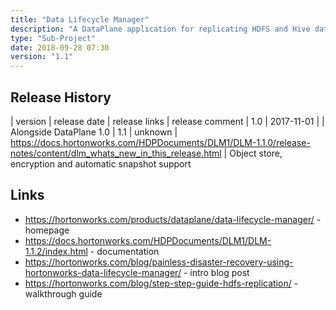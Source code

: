 ```yaml
---
title: "Data Lifecycle Manager"
description: "A DataPlane application for replicating HDFS and Hive data between two clusters along with any associated metadata and security policies.  Clusters already registered with DataPlane can be paired, at which point replication policies can be defined, which result in replication jobs running at the selected interval.  Supports replicating between HDFS and cloud object storage (with some caveats around replication of security policies), replication of encrypted HDFS data, TLS encryption of replication streams, reporting on and management of replication jobs and HDFS snapshottable directories, with jobs executed by DLM Engine processes on the appropriate cluster.  Stated future plans include support for automatic tiering of data between clusters and point in time backup and restore."
type: "Sub-Project"
date: 2018-09-28 07:30
version: "1.1"
---
```

## Release History

| version | release date | release links | release comment
| 1.0 | 2017-11-01 | | Alongside DataPlane 1.0
| 1.1 | unknown | <https://docs.hortonworks.com/HDPDocuments/DLM1/DLM-1.1.0/release-notes/content/dlm_whats_new_in_this_release.html> | Object store, encryption and automatic snapshot support  

## Links

* <https://hortonworks.com/products/dataplane/data-lifecycle-manager/> - homepage
* <https://docs.hortonworks.com/HDPDocuments/DLM1/DLM-1.1.2/index.html> - documentation
* <https://hortonworks.com/blog/painless-disaster-recovery-using-hortonworks-data-lifecycle-manager/> - intro blog post
* <https://hortonworks.com/blog/step-step-guide-hdfs-replication/> - walkthrough guide